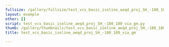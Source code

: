 ```yaml
---
fullsize: /gallery/fullsize/test_vcs_basic_isoline_aeqd_proj_SH_-180_180_via_gm.png
layout: example
other: []
script: test_vcs_basic_isoline_aeqd_proj_SH_-180_180_via_gm.py
thumb: /gallery/thumbnails/test_vcs_basic_isoline_aeqd_proj_SH_-180_180_via_gm.png
title: test_vcs_basic_isoline_aeqd_proj_SH_-180_180_via_gm

---
```

